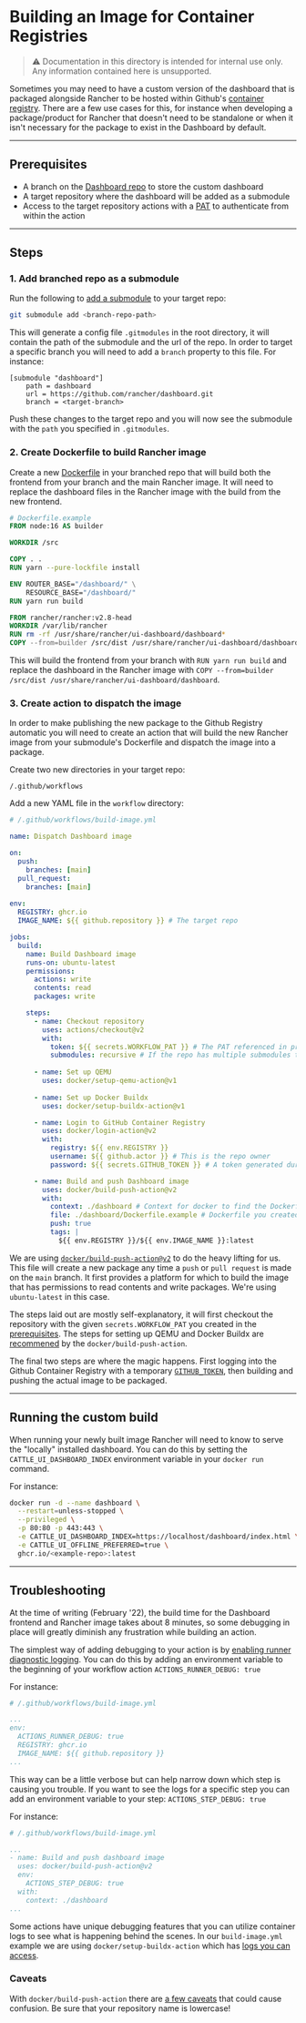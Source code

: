# Building an Image for Container Registries

> &#x26a0;&#xfe0f; Documentation in this directory is intended for internal use only. Any information contained here is unsupported.

Sometimes you may need to have a custom version of the dashboard that is packaged alongside Rancher to be hosted within Github's [container registry](https://docs.github.com/en/packages). There are a few use cases for this, for instance when developing a package/product for Rancher that doesn't need to be standalone or when it isn't necessary for the package to exist in the Dashboard by default.

---

## Prerequisites

- A branch on the [Dashboard repo](https://github.com/rancher/dashboard) to store the custom dashboard
- A target repository where the dashboard will be added as a submodule
- Access to the target repository actions with a [PAT](https://docs.github.com/en/authentication/keeping-your-account-and-data-secure/creating-a-personal-access-token) to authenticate from within the action

---

## Steps

### 1. Add branched repo as a submodule

Run the following to [add a submodule](https://git-scm.com/book/en/v2/Git-Tools-Submodules) to your target repo:

```sh
git submodule add <branch-repo-path>
```

This will generate a config file `.gitmodules` in the root directory, it will contain the path of the submodule and the url of the repo. In order to target a specific branch you will need to add a `branch` property to this file. For instance:

```
[submodule "dashboard"]
	path = dashboard
	url = https://github.com/rancher/dashboard.git
	branch = <target-branch>
```

Push these changes to the target repo and you will now see the submodule with the `path` you specified in `.gitmodules`.

### 2. Create Dockerfile to build Rancher image

Create a new [Dockerfile](https://docs.docker.com/engine/reference/builder/) in your branched repo that will build both the frontend from your branch and the main Rancher image. It will need to replace the dashboard files in the Rancher image with the build from the new frontend.

```Dockerfile
# Dockerfile.example
FROM node:16 AS builder

WORKDIR /src

COPY . .
RUN yarn --pure-lockfile install

ENV ROUTER_BASE="/dashboard/" \
    RESOURCE_BASE="/dashboard/"
RUN yarn run build

FROM rancher/rancher:v2.8-head
WORKDIR /var/lib/rancher
RUN rm -rf /usr/share/rancher/ui-dashboard/dashboard*
COPY --from=builder /src/dist /usr/share/rancher/ui-dashboard/dashboard
```

This will build the frontend from your branch with `RUN yarn run build` and replace the dashboard in the Rancher image with `COPY --from=builder /src/dist /usr/share/rancher/ui-dashboard/dashboard`.

### 3. Create action to dispatch the image

In order to make publishing the new package to the Github Registry automatic you will need to create an action that will build the new Rancher image from your submodule's Dockerfile and dispatch the image into a package.

Create two new directories in your target repo:

```/.github/workflows```

Add a new YAML file in the `workflow` directory:

```yml
# /.github/workflows/build-image.yml

name: Dispatch Dashboard image

on:
  push:
    branches: [main]
  pull_request:
    branches: [main]
    
env:
  REGISTRY: ghcr.io
  IMAGE_NAME: ${{ github.repository }} # The target repo

jobs:
  build:
    name: Build Dashboard image
    runs-on: ubuntu-latest
    permissions:
      actions: write
      contents: read
      packages: write

    steps:
      - name: Checkout repository
        uses: actions/checkout@v2
        with:
          token: ${{ secrets.WORKFLOW_PAT }} # The PAT referenced in prerequisites
          submodules: recursive # If the repo has multiple submodules to checkout
      
      - name: Set up QEMU
        uses: docker/setup-qemu-action@v1
        
      - name: Set up Docker Buildx
        uses: docker/setup-buildx-action@v1

      - name: Login to GitHub Container Registry
        uses: docker/login-action@v2
        with:
          registry: ${{ env.REGISTRY }}
          username: ${{ github.actor }} # This is the repo owner
          password: ${{ secrets.GITHUB_TOKEN }} # A token generated during the workflow

      - name: Build and push Dashboard image
        uses: docker/build-push-action@v2        
        with:
          context: ./dashboard # Context for docker to find the Dockerfile in the submodule
          file: ./dashboard/Dockerfile.example # Dockerfile you created
          push: true
          tags: |
            ${{ env.REGISTRY }}/${{ env.IMAGE_NAME }}:latest 
```

We are using [`docker/build-push-action@v2`](https://github.com/docker/build-push-action#usage) to do the heavy lifting for us. This file will create a new package any time a `push` or `pull request` is made on the `main` branch. It first provides a platform for which to build the image that has permissions to read contents and write packages. We're using `ubuntu-latest` in this case. 

The steps laid out are mostly self-explanatory, it will first checkout the repository with the given `secrets.WORKFLOW_PAT` you created in the [prerequisites](#prerequisites). The steps for setting up QEMU and Docker Buildx are [recommened](https://github.com/docker/build-push-action#usage) by the `docker/build-push-action`.

The final two steps are where the magic happens. First logging into the Github Container Registry with a temporary [`GITHUB_TOKEN`](https://docs.github.com/en/actions/security-guides/automatic-token-authentication), then building and pushing the actual image to be packaged.

---

## Running the custom build

When running your newly built image Rancher will need to know to serve the "locally" installed dashboard. You can do this by setting the `CATTLE_UI_DASHBOARD_INDEX` environment variable in your `docker run` command.

For instance:

```sh
docker run -d --name dashboard \
  --restart=unless-stopped \
  --privileged \
  -p 80:80 -p 443:443 \
  -e CATTLE_UI_DASHBOARD_INDEX=https://localhost/dashboard/index.html \
  -e CATTLE_UI_OFFLINE_PREFERRED=true \
  ghcr.io/<example-repo>:latest
```

---

## Troubleshooting

At the time of writing (February '22), the build time for the Dashboard frontend and Rancher image takes about 8 minutes, so some debugging in place will greatly diminish any frustration while building an action.

The simplest way of adding debugging to your action is by [enabling runner diagnostic logging](https://docs.github.com/en/actions/monitoring-and-troubleshooting-workflows/enabling-debug-logging#enabling-runner-diagnostic-logging). You can do this by adding an environment variable to the beginning of your workflow action `ACTIONS_RUNNER_DEBUG: true`

For instance:

```yml
# /.github/workflows/build-image.yml

...
env:
  ACTIONS_RUNNER_DEBUG: true
  REGISTRY: ghcr.io
  IMAGE_NAME: ${{ github.repository }}
...
```

This way can be a little verbose but can help narrow down which step is causing you trouble. If you want to see the logs for a specific step you can add an environment variable to your step: `ACTIONS_STEP_DEBUG: true`

For instance:

```yml
# /.github/workflows/build-image.yml

...
- name: Build and push dashboard image
  uses: docker/build-push-action@v2
  env:
    ACTIONS_STEP_DEBUG: true
  with:
    context: ./dashboard
...
```

Some actions have unique debugging features that you can utilize container logs to see what is happening behind the scenes. In our `build-image.yml` example we are using `docker/setup-buildx-action` which has [logs you can access](https://github.com/docker/setup-buildx-action#buildkit-container-logs). 

### Caveats

With `docker/build-push-action` there are [a few caveats](https://github.com/docker/build-push-action/blob/master/TROUBLESHOOTING.md) that could cause confusion. Be sure that your repository name is lowercase!
